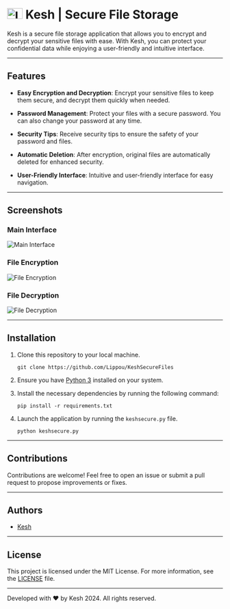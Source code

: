 # <img src="https://cdn.discordapp.com/attachments/1181896459147296829/1245448291118747658/favicon.png?ex=6658c99b&is=6657781b&hm=9d2461ebe2130fdb2116ecaf96dab336a4dd668ca89cec6c30ee0f1c9f4adb90&" alt="Logo" width="36" height="25"> Kesh | Secure File Storage

Kesh is a secure file storage application that allows you to encrypt and decrypt your sensitive files with ease. With Kesh, you can protect your confidential data while enjoying a user-friendly and intuitive interface.

---

## Features

- **Easy Encryption and Decryption**: Encrypt your sensitive files to keep them secure, and decrypt them quickly when needed.
  
- **Password Management**: Protect your files with a secure password. You can also change your password at any time.

- **Security Tips**: Receive security tips to ensure the safety of your password and files.

- **Automatic Deletion**: After encryption, original files are automatically deleted for enhanced security.

- **User-Friendly Interface**: Intuitive and user-friendly interface for easy navigation.

---

## Screenshots

### Main Interface
![Main Interface](https://cdn.discordapp.com/attachments/1181896459147296829/1244605739666771998/Capture_decran_2024-05-27_122739.png?ex=6655b8eb&is=6654676b&hm=9e0520d4127c446fa3a7c330aedff6db285e13e7818c4010245b8f976f9b75ee&)

### File Encryption
![File Encryption](https://cdn.discordapp.com/attachments/1181896459147296829/1244605542530285620/encryption.gif?ex=6655b8bc&is=6654673c&hm=e72931267db1580c9dbbafd43511cb735f7f70c447d4294885bb68469f272c5f&)

### File Decryption
![File Decryption](https://cdn.discordapp.com/attachments/1181896459147296829/1244605580858101780/decryption.gif?ex=6655b8c6&is=66546746&hm=e19a54e5dcd690ba441decadff14c8b808abb1e7e5abbd1f1d3a8b416ec28cf4&)

---

## Installation

1. Clone this repository to your local machine.
   
   ```
   git clone https://github.com/Lippou/KeshSecureFiles
   ```

2. Ensure you have [Python 3](https://www.python.org/downloads/) installed on your system.

3. Install the necessary dependencies by running the following command:
   
   ```
   pip install -r requirements.txt
   ```

4. Launch the application by running the `keshsecure.py` file.

   ```
   python keshsecure.py
   ```

---

## Contributions

Contributions are welcome! Feel free to open an issue or submit a pull request to propose improvements or fixes.

---

## Authors

- [Kesh](https://github.com/Lippou)

---

## License

This project is licensed under the MIT License. For more information, see the [LICENSE](https://github.com/Lippou/KeshSecureFiles/blob/main/LICENSE) file.

---

Developed with ❤️ by Kesh 2024. All rights reserved.
